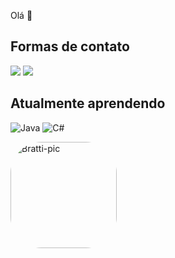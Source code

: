 Olá 👋

## Formas de contato
<div> 
  <a href="https://instagram.com/bratti.1" target="_blank"><img src="https://img.shields.io/badge/-Instagram-%23E4405F?style=for-the-badge&logo=instagram&logoColor=white" target="_blank"></a>
  <a href = "mailto:gustabratti1@gmail.com"><img src="https://img.shields.io/badge/-Gmail-%23333?style=for-the-badge&logo=gmail&logoColor=white" target="_blank"></a>
</div>


## Atualmente aprendendo
![Java](https://img.shields.io/badge/java-%23ED8B00.svg?style=for-the-badge&logo=openjdk&logoColor=white)
![C#](https://img.shields.io/badge/c%23-%23239120.svg?style=for-the-badge&logo=c-sharp&logoColor=white)


<img align="center" alt="Bratti-pic" height="170" style="border-radius:50px;" src="https://cdn.discordapp.com/attachments/1086841751664328705/1102700588166295622/profile.gif">
</div>
